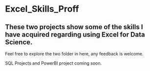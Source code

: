 # Excel_Skills_Proff
## These two projects show some of the skills I have acquired regarding using Excel for Data Science.
Feel free to explore the two folder in here, any feedback is welcome. 

SQL Projects and PowerBI project coming soon. 
